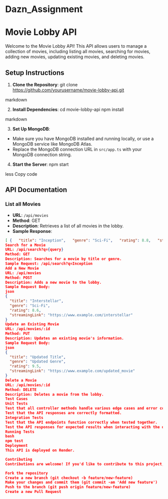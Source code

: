 # Dazn_Assignment 

# Movie Lobby API

Welcome to the Movie Lobby API! This API allows users to manage a collection of movies, including listing all movies, searching for movies, adding new movies, updating existing movies, and deleting movies.

## Setup Instructions

1. **Clone the Repository**: 
git clone https://github.com/yourusername/movie-lobby-api.git

markdown


2. **Install Dependencies**:
cd movie-lobby-api
npm install

markdown

3. **Set Up MongoDB**:
- Make sure you have MongoDB installed and running locally, or use a MongoDB service like MongoDB Atlas.
- Replace the MongoDB connection URL in `src/app.ts` with your MongoDB connection string.

4. **Start the Server**:
npm start

less
Copy code

## API Documentation

### List all Movies
- **URL**: `/api/movies`
- **Method**: GET
- **Description**: Retrieves a list of all movies in the lobby.
- **Sample Response**:
```json
[ {   "title": "Inception",   "genre": "Sci-Fi",   "rating": 8.8,   "streamingLink": "https://www.example.com/inception" }, {   "title": "The Dark Knight",   "genre": "Action",   "rating": 9.0,   "streamingLink": "https://www.example.com/dark_knight" }]
Search for a Movie
URL: /api/search?q={query}
Method: GET
Description: Searches for a movie by title or genre.
Sample Request: /api/search?q=Inception
Add a New Movie
URL: /api/movies
Method: POST
Description: Adds a new movie to the lobby.
Sample Request Body:
json
{
  "title": "Interstellar",
  "genre": "Sci-Fi",
  "rating": 8.6,
  "streamingLink": "https://www.example.com/interstellar"
}
Update an Existing Movie
URL: /api/movies/:id
Method: PUT
Description: Updates an existing movie's information.
Sample Request Body:
json
{
  "title": "Updated Title",
  "genre": "Updated Genre",
  "rating": 9.5,
  "streamingLink": "https://www.example.com/updated_movie"
}
Delete a Movie
URL: /api/movies/:id
Method: DELETE
Description: Deletes a movie from the lobby.
Test Cases
Unit Tests
Test that all controller methods handle various edge cases and error conditions appropriately.
Test that the API responses are correctly formatted.
Integration Tests
Test that the API endpoints function correctly when tested together.
Test the API responses for expected results when interacting with the database.
Running Tests
bash
npm test
Deployment
This API is deployed on Render.

Contributing
Contributions are welcome! If you'd like to contribute to this project, please follow these steps:

Fork the repository
Create a new branch (git checkout -b feature/new-feature)
Make your changes and commit them (git commit -am 'Add new feature')
Push to the branch (git push origin feature/new-feature)
Create a new Pull Request
